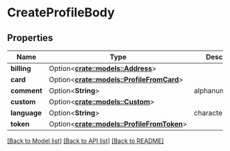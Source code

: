 # CreateProfileBody

## Properties

Name | Type | Description | Notes
------------ | ------------- | ------------- | -------------
**billing** | Option<[**crate::models::Address**](Address.md)> |  | [optional]
**card** | Option<[**crate::models::ProfileFromCard**](ProfileFromCard.md)> |  | [optional]
**comment** | Option<**String**> | alphanumeric(256) | [optional]
**custom** | Option<[**crate::models::Custom**](Custom.md)> |  | [optional]
**language** | Option<**String**> | characters(2) | [optional]
**token** | Option<[**crate::models::ProfileFromToken**](ProfileFromToken.md)> |  | [optional]

[[Back to Model list]](../README.md#documentation-for-models) [[Back to API list]](../README.md#documentation-for-api-endpoints) [[Back to README]](../README.md)



